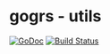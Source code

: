 gogrs - utils
==============

[![GoDoc](https://godoc.org/github.com/DoubleChuang/gogrs?status.svg)](https://godoc.org/github.com/DoubleChuang/gogrs/utils)
[![Build Status](https://travis-ci.org/toomore/gogrs.svg?branch=master)](https://travis-ci.org/toomore/gogrs)
